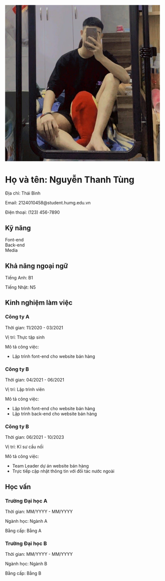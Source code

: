 <html lang="en">
<head>
    <meta charset="UTF-8">
    <meta name="viewport" content="width=device-width, initial-scale=1.0">
    <link rel="stylesheet" href="cv.css">
        <title>My CV</title>	
</head>
<body>
    <div class="cv-container">
        <div class="cv-header cv-section">
            <div class="cv-header">
                <img src="avt.jpg" alt="Ảnh tôi">
                <div class="personal-info">
                    <h1>Họ và tên: Nguyễn Thanh Tùng </h1>
                    <p>Địa chỉ: Thái Bình</p>
                    <p>Email: 2124010458@student.humg.edu.vn</p>
                    <p>Điện thoại: (123) 456-7890</p>
                    <h2>Kỹ năng</h2>
                    <div class="skills">
                        <div class="skill-bar">
                            <div class="skill-name">Font-end</div>
                            <div class="skill-bar-progress">
                                <div class="skill-bar-fill" style="width: 70%;"></div> <!-- Thay đổi phần trăm ở đây -->
                            </div>
                        </div>
                        <div class="skill-bar">
                            <div class="skill-name">Back-end</div>
                            <div class="skill-bar-progress">
                                <div class="skill-bar-fill" style="width: 100%;"></div> <!-- Thay đổi phần trăm ở đây -->
                            </div>
                        </div>
                        <div class="skill-bar">
                            <div class="skill-name">Media</div>
                            <div class="skill-bar-progress">
                                <div class="skill-bar-fill" style="width: 30%;"></div> <!-- Thay đổi phần trăm ở đây -->
                            </div>
                        </div>
                    </div>
                    <h2>Khả năng ngoại ngữ</h2>
                    <p>Tiếng Anh: B1</p>
                    <p>Tiếng Nhật: N5</p>
                </div>
            </div>
        </div>
        <div class="cv-main cv-section">
            <div class="cv-main">
                <div class="experience">
                    <h2>Kinh nghiệm làm việc</h2>
                    <div class="job">
                        <h3>Công ty A</h3>
                        <p>Thời gian: 11/2020 - 03/2021</p>
                        <p>Vị trí: Thực tập sinh</p>
                        <p>Mô tả công việc:</p>
                        <ul>
                            <li>Lập trình font-end cho website bán hàng</li>
                        </ul>
                    </div>
                    <div class="job">
                        <h3>Công ty B</h3>
                        <p>Thời gian: 04/2021 - 06/2021</p>
                        <p>Vị trí: Lập trình viên</p>
                        <p>Mô tả công việc:</p>
                        <ul>
                            <li>Lập trình font-end cho website bán hàng</li>
                            <li>Lập trình back-end cho website bán hàng</li>
                        </ul>
                    </div>
                    <div class="job">
                        <h3>Công ty B</h3>
                        <p>Thời gian: 06/2021 - 10/2023</p>
                        <p>Vị trí: Kĩ sư cầu nối</p>
                        <p>Mô tả công việc:</p>
                        <ul>
                            <li>Team Leader dự án website bán hàng</li>
                            <li>Trực tiếp cập nhật thông tin với đối tác nước ngoài</li>
                        </ul>
                    </div>
                </div>
                <div class="education">
                    <h2>Học vấn</h2>
                    <div class="school">
                        <h3>Trường Đại học A</h3>
                        <p>Thời gian: MM/YYYY - MM/YYYY</p>
                        <p>Ngành học: Ngành A</p>
                        <p>Bằng cấp: Bằng A</p>
                    </div>
                    <div class="school">
                        <h3>Trường Đại học B</h3>
                        <p>Thời gian: MM/YYYY - MM/YYYY</p>
                        <p>Ngành học: Ngành B</p>
                        <p>Bằng cấp: Bằng B</p>
                    </div>
                </div>
            </div>
        </div>
    </div>
</body>
</html>
